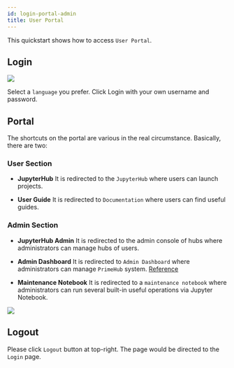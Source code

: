 ```yaml
---
id: login-portal-admin
title: User Portal
---
```


This quickstart shows how to access `User Portal`.

## Login

![](assets/login_1.png)

Select a `language` you prefer. Click Login with your own username and password.

## Portal
The shortcuts on the portal are various in the real circumstance. Basically, there are two:

### User Section

+ **JupyterHub**
It is redirected to the `JupyterHub` where users can launch projects.

+ **User Guide**
It is redirected to `Documentation` where users can find useful guides.

### Admin Section

+ **JupyterHub Admin**
It is redirected to the admin console of hubs where administrators can manage hubs of users.

+ **Admin Dashboard**
It is redirected to `Admin Dashboard` where administrators can manage `PrimeHub` system.
[Reference](admin-dashboard.md)

+ **Maintenance Notebook**
It is redirected to a `maintenance notebook` where administrators can run several built-in useful operations via Jupyter Notebook.

![](assets/user_portal_admin.png)


## Logout
Please click `Logout` button at top-right. The page would be directed to the `Login` page.
